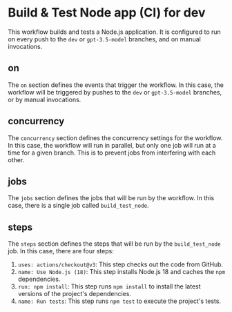# Build & Test Node app (CI) for dev

This workflow builds and tests a Node.js application. It is configured to run on every push to the `dev` or `gpt-3.5-model` branches, and on manual invocations.

## on

The `on` section defines the events that trigger the workflow. In this case, the workflow will be triggered by pushes to the `dev` or `gpt-3.5-model` branches, or by manual invocations.

## concurrency

The `concurrency` section defines the concurrency settings for the workflow. In this case, the workflow will run in parallel, but only one job will run at a time for a given branch. This is to prevent jobs from interfering with each other.

## jobs

The `jobs` section defines the jobs that will be run by the workflow. In this case, there is a single job called `build_test_node`.

## steps

The `steps` section defines the steps that will be run by the `build_test_node` job. In this case, there are four steps:

1. `uses: actions/checkout@v3`: This step checks out the code from GitHub.
2. `name: Use Node.js (18)`: This step installs Node.js 18 and caches the `npm` dependencies.
3. `run: npm install`: This step runs `npm install` to install the latest versions of the project's dependencies.
4. `name: Run tests`: This step runs `npm test` to execute the project's tests.
